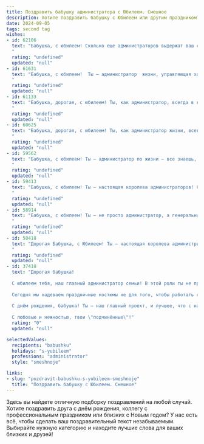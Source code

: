 ```yaml
---
title: Поздравить бабушку администратора с Юбилеем. Смешное
description: Хотите поздравить бабушку с Юбилеем или другим праздником? Наш ИИ создаст незабываемое поздравление, а вы обязательно выделитесь среди других.  
date: 2024-09-05
tags: second tag
wishes:
- id: 62106
  text: "Бабушка, с юбилеем! Сколько еще администраторов выдержат ваш строгий взгляд и станут послушными? Мы знаем – много!  Желаем вам не терять хватку (и чувство юмора!), а  нашим  \"подчиненным\" -  терпения и  уважения к  вашему опыту!  🎉🎊
  "
  rating: "undefined"
  updated: "null"
- id: 61631
  text: "Бабушка, с юбилеем!  Ты — администратор  жизни, управляющая хаосом  с мастерством, достойным королевы! Пусть твоя жизнь  будет  как идеально организованная канцелярия,  с  порядком,  счастьем  и  сладкими  тортиками!
  "
  rating: "undefined"
  updated: "null"
- id: 61133
  text: "Бабушка, дорогая, с юбилеем! Ты, как администратор, всегда в курсе всех дел, от того, кто когда поел, до того, кто куда пошел!  Желаем тебе такого же бодрого духа на долгие годы, чтобы ты и дальше всех организовывала, командовала и управляла  – пусть даже это будет просто внуками и их  жизнью! 😉
  "
  rating: "undefined"
  updated: "null"
- id: 60625
  text: "Бабушка, дорогая, с юбилеем! Ты, как администратор жизни, всегда всё держишь под контролем: внуков, дом, а главное - семейный бюджет!  Желаем, чтобы твоя \"административная работа\" всегда была в радость, а подчиненные — послушными и благодарными!
  "
  rating: "undefined"
  updated: "null"
- id: 59562
  text: "Бабушка, с юбилеем! Ты – администратор по жизни – все знаешь, всех контролируешь и за всем следишь!  Желаем тебе, чтобы королевство твое было всегда в порядке, а все подчиненные – послушными и  уважали твои решения! 😄🥂
  "
  rating: "undefined"
  updated: "null"
- id: 59413
  text: "Бабушка, с юбилеем! Ты – настоящая королева администраторов! Сколько людей ты записала, рассадила,  успокоила и организовала за свою жизнь? Наверное, на целый континент уже хватит! 😉  Желаем, чтобы жизнь была такой же яркой и насыщенной, как твоя работа. С Днём рождения, дорогой наш администратор! 🎉
  "
  rating: "undefined"
  updated: "null"
- id: 58914
  text: "Бабушка, с юбилеем! Ты — не просто администратор, а генеральный директор своей собственной семьи: управляешь бюджетом (пенсией), распределяешь задачи (стирка, глажка, уборка) и организуешь праздники (с твоей помощью, конечно же, они самые лучшие!). Так держать!
  "
  rating: "undefined"
  updated: "null"
- id: 58418
  text: "Дорогая Бабушка, с Юбилеем! Ты — настоящая королева администрирования, с железной хваткой и бархатным голосом! Пусть твоя жизнь  будет полна  не только \"заказами\", но и \"приятными сюрпризами\"  — в виде внуков, тортов и, конечно,  цветущих клумб!
  "
  rating: "undefined"
  updated: "null"
- id: 37418
  text: "Дорогая бабушка!
  
  С юбилеем тебя, наш главный администратор семьи! В этой роли ты не просто управляешь нашими делами, но и ведёшь в порядок наши сердца. Ведь, как истинный администратор, ты всегда знаешь, где кто и что потерял, и мгновенно находишь даже те вещи, которые потерялись в бесконечном \"бабушкином ящичке\"!
  
  Сегодня мы надеваем праздничные костюмы не для того, чтобы работать с документами, а чтобы отпраздновать твой юбилей! Желаем тебе бесконечных запасов энергии, как у самой мощной батарейки, и оптимизма, который не потеряет заряд даже в самые сложные дни! Пусть твой \"рабочий день\" никогда не заканчивается радостью, смехом и приятными встречами.
  
  С днём рождения, бабушка! Ты — наш главный проект, и лучшее, что с нами произошло! Знай, твоё дело не потеряно!
  
  С любовью и нежностью, твои \"подчинённые\"!"
  rating: "0"
  updated: "null"

selectedValues:
  recipients: "babushku"
  holidays: "s-yubileem"
  professions: "administrator"
  style: "smeshnoje"

links:
- slug: "pozdravit-babushku-s-yubileem-smeshnoje"
  title: "Поздравить бабушку с Юбилеем. Смешное"
---
```


Здесь вы найдете отличную подборку поздравлений на любой случай. 
Хотите поздравить друга с днём рождения, коллегу с профессиональным праздником или близких с Новым годом? У нас есть всё, чтобы сделать ваш поздравительный текст незабываемым. Выбирайте нужную категорию и находите лучшие слова для ваших близких и друзей!

